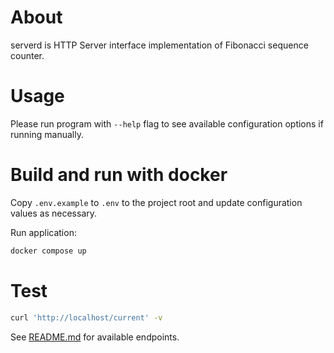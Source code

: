 # About

serverd is HTTP Server interface implementation of Fibonacci sequence counter.

# Usage

Please run program with `--help` flag to see available configuration options if running manually.

# Build and run with docker

Copy `.env.example` to `.env` to the project root and update configuration values as necessary.

Run application:

```bash
docker compose up
```

# Test

```bash
curl 'http://localhost/current' -v
```

See [README.md](../../README.md) for available endpoints.
